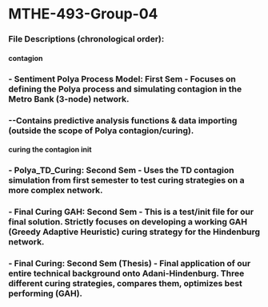 # MTHE-493-Group-04

### File Descriptions (chronological order):
#### contagion
### - Sentiment Polya Process Model: First Sem - Focuses on defining the Polya process and simulating contagion in the Metro Bank (3-node) network. 
###      --Contains predictive analysis functions & data importing (outside the scope of Polya contagion/curing).
#### curing the contagion init
### - Polya_TD_Curing: Second Sem - Uses the TD contagion simulation from first semester to test curing strategies on a more complex network.
### - Final Curing GAH: Second Sem - This is a test/init file for our final solution. Strictly focuses on developing a working GAH (Greedy Adaptive Heuristic) curing strategy for the Hindenburg network.
### - Final Curing: Second Sem (Thesis) - Final application of our entire technical background onto Adani-Hindenburg. Three different curing strategies, compares them, optimizes best performing (GAH). 

